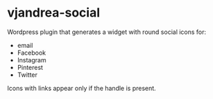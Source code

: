 vjandrea-social
===============

Wordpress plugin that generates a widget with round social icons for:
* email
* Facebook
* Instagram
* Pinterest
* Twitter

Icons with links appear only if the handle is present.
